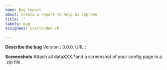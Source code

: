 ```yaml
---
name: Bug report
about: Create a report to help us improve
title: ''
labels: bug
assignees: unattended-ch

---
```


**Describe the bug**
Version : 0.0.0.
URL : 

**Screenshots**
Attach all dataXXX.*and a screenshot of your config page in a .zip file.
